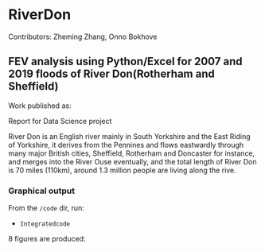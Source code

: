 # RiverDon

Contributors: Zheming Zhang, Onno Bokhove

## FEV analysis using Python/Excel for 2007 and 2019 floods of River Don(Rotherham and Sheffield)

Work published as:

Report for Data Science project

River Don is an English river mainly in South Yorkshire and the East Riding of Yorkshire, it derives from the Pennines and flows eastwardly through many major British cities, Sheffield, Rotherham and Doncaster for instance, and merges into the River Ouse eventually, and the total length of River Don is 70 miles (110km), around 1.3 million people are living along the rive.

### Graphical output

From the ```/code``` dir, run:
* ```Integratedcode```

8 figures are produced:

